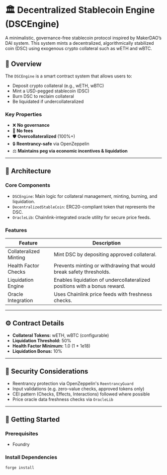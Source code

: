 # 🏛️ Decentralized Stablecoin Engine (DSCEngine)

A minimalistic, governance-free stablecoin protocol inspired by MakerDAO’s DAI system. This system mints a decentralized, algorithmically stabilized coin (DSC) using exogenous crypto collateral such as wETH and wBTC.

## 🧠 Overview

The `DSCEngine` is a smart contract system that allows users to:

- Deposit crypto collateral (e.g., wETH, wBTC)
- Mint a USD-pegged stablecoin (DSC)
- Burn DSC to reclaim collateral
- Be liquidated if undercollateralized

### Key Properties

- ❌ **No governance**
- 💸 **No fees**
- 🛡️ **Overcollateralized** (100%+)
- 🔒 **Reentrancy-safe** via OpenZeppelin
- ⚖️ **Maintains peg via economic incentives & liquidation**

---

## 🧱 Architecture

### Core Components

- `DSCEngine`: Main logic for collateral management, minting, burning, and liquidation.
- `DecentralizedStableCoin`: ERC20-compliant token that represents the DSC.
- `OracleLib`: Chainlink-integrated oracle utility for secure price feeds.

### Features

| Feature                | Description                                                               |
| ---------------------- | ------------------------------------------------------------------------- |
| Collateralized Minting | Mint DSC by depositing approved collateral.                               |
| Health Factor Checks   | Prevents minting or withdrawing that would break safety thresholds.       |
| Liquidation Engine     | Enables liquidation of undercollateralized positions with a bonus reward. |
| Oracle Integration     | Uses Chainlink price feeds with freshness checks.                         |

---

## ⚙️ Contract Details

- **Collateral Tokens:** wETH, wBTC (configurable)
- **Liquidation Threshold:** 50%
- **Health Factor Minimum:** 1.0 (1 \* 1e18)
- **Liquidation Bonus:** 10%

---

## 🔐 Security Considerations

- Reentrancy protection via OpenZeppelin's `ReentrancyGuard`
- Input validations (e.g. zero-value checks, approved tokens only)
- CEI pattern (Checks, Effects, Interactions) followed where possible
- Price oracle data freshness checks via `OracleLib`

---

## 🚀 Getting Started

### Prerequisites

- Foundry

### Install Dependencies

```bash
forge install
```
